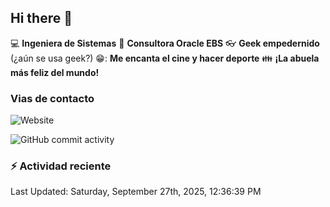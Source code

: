 ## Hi there 👋

:computer: **Ingeniera de Sistemas**
:pencil: **Consultora Oracle EBS**
:eyeglasses: **Geek empedernido** (¿aún se usa geek?)
😁: **Me encanta el cine y hacer deporte**
:family: **¡La abuela más feliz del mundo!**

### Vias de contacto
![Website](https://img.shields.io/badge/claudiaximena1.com-up-green?style=for-the_badge)

![GitHub commit activity](https://img.shields.io/github/commit-activity/m/ClaudiaXimena1/ClaudiaXimena1)

### :zap: Actividad reciente
<!--RECENT_ACTIVITY:start-->
<!--RECENT_ACTIVITY:end-->
<!--RECENT_ACTIVITY:last_update-->
Last Updated: Saturday, September 27th, 2025, 12:36:39 PM
<!--RECENT_ACTIVITY:last_update_end-->
